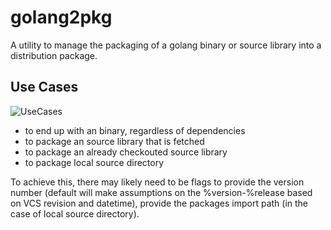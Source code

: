 golang2pkg
==========

A utility to manage the packaging of a golang binary or source library into
a distribution package.

Use Cases
---------
![UseCases](../blob/master/UseCases.png?raw=true)

* to end up with an binary, regardless of dependencies
* to package an source library that is fetched
* to package an already checkouted source library
* to package local source directory

To achieve this, there may likely need to be flags to provide the version
number (default will make assumptions on the %version-%release based on VCS
revision and datetime), provide the packages import path (in the case of local
source directory). 

